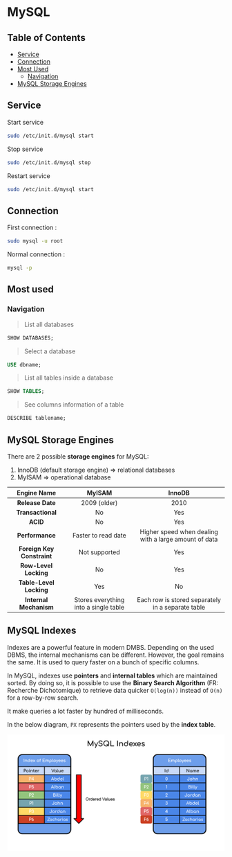 # MySQL

## Table of Contents

- [Service](#service)
- [Connection](#connection)
- [Most Used](#most-used)
    - [Navigation](#navigation)
- [MySQL Storage Engines](#mysql-storage-engines)

## Service

Start service
```bash
sudo /etc/init.d/mysql start
```

Stop service
```bash
sudo /etc/init.d/mysql stop
```

Restart service
```bash
sudo /etc/init.d/mysql start
```

## Connection
First connection :

```bash
sudo mysql -u root
```

Normal connection :

```bash
mysql -p
```

## Most used

### Navigation
> List all databases
```sql
SHOW DATABASES;
```
> Select a database
```sql
USE dbname;
```
> List all tables inside a database
```sql
SHOW TABLES;
```

> See columns information of a table
```sql
DESCRIBE tablename;
```

## MySQL Storage Engines

There are 2 possible **storage engines** for MySQL:
1. InnoDB (default storage engine) => relational databases
2. MyISAM                          => operational database

|       **Engine Name**      |               **MyISAM**              |                       **InnoDB**                      |
|:--------------------------:|:-------------------------------------:|:-----------------------------------------------------:|
|      **Release Date**      |              2009 (older)             |                          2010                         |
|      **Transactional**     |                   No                  |                          Yes                          |
|          **ACID**          |                   No                  |                          Yes                          |
|       **Performance**      |          Faster to read date          | Higher speed when dealing with a large amount of data |
| **Foreign Key Constraint** |             Not supported             |                          Yes                          |
|    **Row-Level Locking**   |                   No                  |                          Yes                          |
|   **Table-Level Locking**  |                  Yes                  |                           No                          |
|   **Internal Mechanism**   | Stores everything into a single table |   Each row is stored separately in a separate table   |

## MySQL Indexes

Indexes are a powerful feature in modern DMBS. Depending on the used DBMS, the internal mechanisms can be different. However, the goal remains the same. It is used to query faster on a bunch of specific columns.

In MySQL, indexes use **pointers** and **internal tables** which are maintained sorted. By doing so, it is possible to use the **Binary Search Algorithm** (FR: Recherche Dichotomique) to retrieve data quicker `O(log(n))` instead of `O(n)` for a row-by-row search.

It make queries a lot faster by hundred of milliseconds.

In the below diagram, `PX` represents the pointers used by the **index table**.

![mysql-indexes](/db/mysql/resources/mysql-indexes.png)